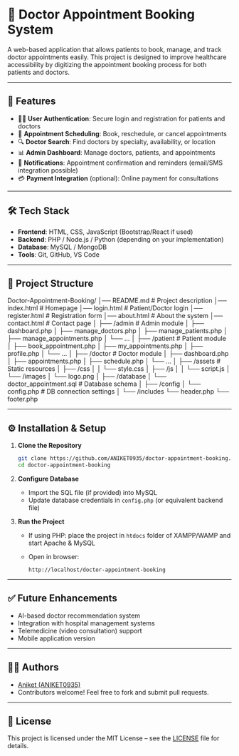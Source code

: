 # 🏥 Doctor Appointment Booking System

A web-based application that allows patients to book, manage, and track doctor appointments easily. This project is designed to improve healthcare accessibility by digitizing the appointment booking process for both patients and doctors.

---

## 🚀 Features

* 👨‍⚕️ **User Authentication**: Secure login and registration for patients and doctors
* 📅 **Appointment Scheduling**: Book, reschedule, or cancel appointments
* 🔍 **Doctor Search**: Find doctors by specialty, availability, or location
* 📊 **Admin Dashboard**: Manage doctors, patients, and appointments
* 📢 **Notifications**: Appointment confirmation and reminders (email/SMS integration possible)
* 💳 **Payment Integration** (optional): Online payment for consultations

---

## 🛠️ Tech Stack

* **Frontend**: HTML, CSS, JavaScript (Bootstrap/React if used)
* **Backend**: PHP / Node.js / Python (depending on your implementation)
* **Database**: MySQL / MongoDB
* **Tools**: Git, GitHub, VS Code

---

## 📂 Project Structure

Doctor-Appointment-Booking/
│── README.md                 # Project description
│── index.html                # Homepage
│── login.html                # Patient/Doctor login
│── register.html             # Registration form
│── about.html                # About the system
│── contact.html              # Contact page
│
├── /admin                    # Admin module
│   ├── dashboard.php
│   ├── manage_doctors.php
│   ├── manage_patients.php
│   ├── manage_appointments.php
│   └── ...
│
├── /patient                  # Patient module
│   ├── book_appointment.php
│   ├── my_appointments.php
│   ├── profile.php
│   └── ...
│
├── /doctor                   # Doctor module
│   ├── dashboard.php
│   ├── appointments.php
│   ├── schedule.php
│   └── ...
│
├── /assets                   # Static resources
│   ├── /css
│   │   └── style.css
│   ├── /js
│   │   └── script.js
│   └── /images
│       └── logo.png
│
├── /database
│   └── doctor_appointment.sql   # Database schema
│
├── /config
│   └── config.php               # DB connection settings
│
└── /includes
    └── header.php
    └── footer.php


---

## ⚙️ Installation & Setup

1. **Clone the Repository**

   ```bash
   git clone https://github.com/ANIKET0935/doctor-appointment-booking.git
   cd doctor-appointment-booking
   ```

2. **Configure Database**

   * Import the SQL file (if provided) into MySQL
   * Update database credentials in `config.php` (or equivalent backend file)

3. **Run the Project**

   * If using PHP: place the project in `htdocs` folder of XAMPP/WAMP and start Apache & MySQL
   * Open in browser:

     ```
     http://localhost/doctor-appointment-booking
     ```

---

## ✅ Future Enhancements

* AI-based doctor recommendation system
* Integration with hospital management systems
* Telemedicine (video consultation) support
* Mobile application version

---

## 👨‍💻 Authors

* [Aniket (ANIKET0935)](https://github.com/ANIKET0935)
* Contributors welcome! Feel free to fork and submit pull requests.

---

## 📜 License

This project is licensed under the MIT License – see the [LICENSE](LICENSE) file for details.
